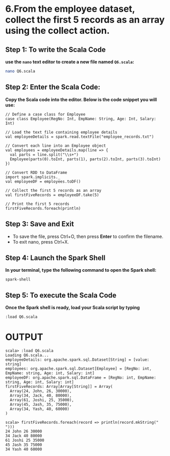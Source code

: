 # 6.From the employee dataset, collect the first 5 records as an array using the collect action. 

## Step 1: To write the Scala Code
**use the `nano` text editor to create a new file named `Q6.scala`:**
```bash
nano Q6.scala
```

## Step 2: Enter the Scala Code: 
**Copy the Scala code into the editor. Below is the code snippet you will use:**
```
// Define a case class for Employee
case class Employee(RegNo: Int, EmpName: String, Age: Int, Salary: Int)

// Load the text file containing employee details
val employeeDetails = spark.read.textFile("employee_records.txt")

// Convert each line into an Employee object
val employees = employeeDetails.map(line => {
  val parts = line.split("\\s+")
  Employee(parts(0).toInt, parts(1), parts(2).toInt, parts(3).toInt)
})

// Convert RDD to DataFrame
import spark.implicits._
val employeeDF = employees.toDF()

// Collect the first 5 records as an array
val firstFiveRecords = employeeDF.take(5)

// Print the first 5 records
firstFiveRecords.foreach(println)

```

## Step 3: Save and Exit
* To save the file, press Ctrl+O, then press **Enter** to confirm the filename.
* To exit nano, press Ctrl+X.

## Step 4: Launch the Spark Shell
**In your terminal, type the following command to open the Spark shell:**
```
spark-shell
```

## Step 5: To execute the Scala Code
**Once the Spark shell is ready, load your Scala script by typing**
```
:load Q6.scala
```

# OUTPUT

```
scala> :load Q6.scala
Loading Q6.scala...
employeeDetails: org.apache.spark.sql.Dataset[String] = [value: string]
employees: org.apache.spark.sql.Dataset[Employee] = [RegNo: int, EmpName: string, Age: int, Salary: int]
employeeDF: org.apache.spark.sql.DataFrame = [RegNo: int, EmpName: string, Age: int, Salary: int]
firstFiveRecords: Array[Array[String]] = Array(
  Array(24, John, 26, 30000),
  Array(34, Jack, 40, 80000),
  Array(61, Joshi, 25, 35000),
  Array(45, Jash, 35, 75000),
  Array(34, Yash, 40, 60000)
)

scala> firstFiveRecords.foreach(record => println(record.mkString(" ")))
24 John 26 30000
34 Jack 40 80000
61 Joshi 25 35000
45 Jash 35 75000
34 Yash 40 60000

```
